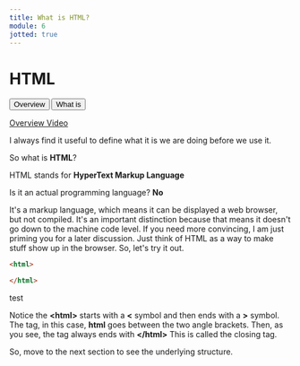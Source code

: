 ```yaml
---
title: What is HTML?
module: 6
jotted: true
---
```


# HTML

<div class="tab">
  <button class="tablinks active" onclick="openTab(event, 'Overview')">Overview</button>
   <button class="tablinks" onclick="openTab(event, 'What')">What is</button>
    
</div>

<!-- Tab content -->
<div id="Overview" class="tabcontent" style="display:block">
<!-- video -->
<p><a href="//www.youtube.com/embed/LOtPdX1t2ro" data-lity>Overview Video</a></p>

<p>I always find it useful to define what it is we are doing before we use it.</p>
</div>
<div id="What" class="tabcontent">

<p>So what is <b>HTML</b>?</p>

<p>HTML stands for <b>HyperText Markup Language</b></p>

<p>Is it an actual programming language?  <b>No</b></p>

<p>It's a markup language, which means it can be displayed a web browser, but not compiled. It's an important distinction because that means it doesn't go down to the machine code level. If you need more convincing, I am just priming you for a later discussion.  Just think of HTML as a way to make stuff show up in the browser.  So, let's try it out.</p>

<p markdown="1">

```html
<html>

</html>
```

</p>
test
<p>Notice the <b>&lt;html&gt;</b> starts with a <b>&lt;</b> symbol and then ends with a <b>&gt;</b> symbol.  The tag, in this case, <b>html</b> goes between the two angle brackets.  Then, as you see, the tag always ends with <b>&lt;/html&gt;</b>  This is called the closing tag.</p>

<p>So, move to the next section to see the underlying structure.</p>